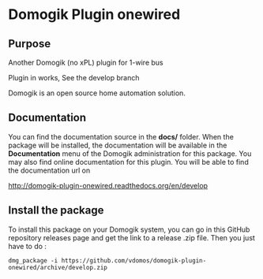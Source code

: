 # Domogik Plugin onewired

## Purpose

Another Domogik (no xPL) plugin for 1-wire bus

Plugin in works, See the develop branch


Domogik is an open source home automation solution.


## Documentation 

You can find the documentation source in the **docs/** folder. When the package will be installed, the documentation will be available in the **Documentation** menu of the Domogik administration for this package.
You may also find online documentation for this plugin. You will be able to find the documentation url on 

http://domogik-plugin-onewired.readthedocs.org/en/develop

## Install the package

To install this package on your Domogik system, you can go in this GitHub repository releases page and get the link to a release .zip file. Then you just have to do :

    dmg_package -i https://github.com/vdomos/domogik-plugin-onewired/archive/develop.zip
